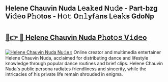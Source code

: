 ## Helene Chauvin Nuda L𝚎a𝚔ed N𝚞𝚍e - Part-bzg Vi𝚍𝚎o P𝚑𝚘tos - H𝚘𝚝 O𝚗𝚕yf𝚊ns L𝚎a𝚔s GdoNp

# <h2><a href="http://kf9nf4g.oniu.top/?m=Helene+Chauvin+Nuda">🔗👉 🔴 Helene Chauvin Nuda P𝚑ot𝚘𝚜 V𝚒d𝚎o</a></h2>

[![Helene Chauvin Nuda Nu𝚍e𝚜](https://i.imgur.com/0qMVB7G.gif)](http://kf9nf4g.oniu.top/?m=Helene+Chauvin+Nuda)
Online creator and multimedia entertainer Helene Chauvin Nuda, acclaimed for distributing dance and lifestyle knowledge through popular dance routines and brief clips. Helene Chauvin Nuda's public persona radiates friendliness and sincerity, while the intricacies of his private life remain shrouded in enigma.  
